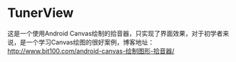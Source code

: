 # TunerView

这是一个使用Android Canvas绘制的拾音器，只实现了界面效果，对于初学者来说，是一个学习Canvas绘图的很好案例，博客地址：http://www.bit100.com/android-canvas-绘制图形-拾音器/
